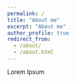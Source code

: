 ```yaml
---
permalink: /
title: "About me"
excerpt: "About me"
author_profile: true
redirect_from: 
  - /about/
  - /about.html
---
```

Lorem Ipsum